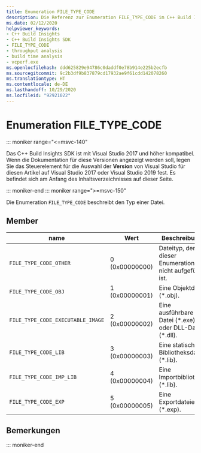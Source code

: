 ```yaml
---
title: Enumeration FILE_TYPE_CODE
description: Die Referenz zur Enumeration FILE_TYPE_CODE im C++ Build Insights SDK.
ms.date: 02/12/2020
helpviewer_keywords:
- C++ Build Insights
- C++ Build Insights SDK
- FILE_TYPE_CODE
- throughput analysis
- build time analysis
- vcperf.exe
ms.openlocfilehash: ddd625829e94786c0daddf0e78b914e225b2ecfb
ms.sourcegitcommit: 9c2b3df9b837879cd17932ae9f61cdd142078260
ms.translationtype: HT
ms.contentlocale: de-DE
ms.lasthandoff: 10/29/2020
ms.locfileid: "92921022"
---
```

# <a name="file_type_code-enum"></a>Enumeration FILE_TYPE_CODE

::: moniker range="<=msvc-140"

Das C++ Build Insights SDK ist mit Visual Studio 2017 und höher kompatibel. Wenn die Dokumentation für diese Versionen angezeigt werden soll, legen Sie das Steuerelement für die Auswahl der **Version** von Visual Studio für diesen Artikel auf Visual Studio 2017 oder Visual Studio 2019 fest. Es befindet sich am Anfang des Inhaltsverzeichnisses auf dieser Seite.

::: moniker-end
::: moniker range=">=msvc-150"

Die Enumeration `FILE_TYPE_CODE` beschreibt den Typ einer Datei.

## <a name="members"></a>Member

| name | Wert | Beschreibung |
|--|--|--|
| `FILE_TYPE_CODE_OTHER` | 0 (0x00000000) | Dateityp, der in dieser Enumeration nicht aufgeführt ist. |
| `FILE_TYPE_CODE_OBJ` | 1 (0x00000001) | Eine Objektdatei (\*.obj). |
| `FILE_TYPE_CODE_EXECUTABLE_IMAGE` | 2 (0x00000002) | Eine ausführbare Datei (\*.exe) oder DLL-Datei (\*.dll). |
| `FILE_TYPE_CODE_LIB` | 3 (0x00000003) | Eine statische Bibliotheksdatei (*.lib). |
| `FILE_TYPE_CODE_IMP_LIB` | 4 (0x00000004) | Eine Importbibliothek (*.lib). |
| `FILE_TYPE_CODE_EXP` | 5 (0x00000005) | Eine Exportdateien (*.exp). |

## <a name="remarks"></a>Bemerkungen

::: moniker-end
